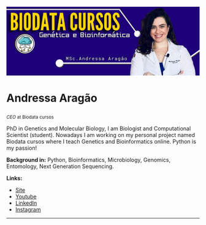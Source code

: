 <p align="center">
  <img src="https://github.com/andressaragao/biodata/blob/main/Banner%20do%20YouTube23.png" >
</p>

# Andressa Aragão
<sub>*CEO* at Biodata cursos</sub>

PhD in Genetics and Molecular Biology, I am Biologist and Computational Scientist (student). Nowadays I am working on my personal project named Biodata cursos where I teach Genetics and Bioinformatics online. Python is my passion!

**Background in:** Python, Bioinformatics, Microbiology, Genomics, Entomology, Next Generation Sequencing.

**Links:**
* [Site](http://www.biodatacursos.com)
* [Youtube](https://www.youtube.com/channel/UCQG9ZtmDpnEGRj5GrMXfQHA)
* [LinkedIn](https://www.linkedin.com/in/andressa-arag%C3%A3o-a8217a214/)
* [Instagram](https://www.instagram.com/andxi)


---




